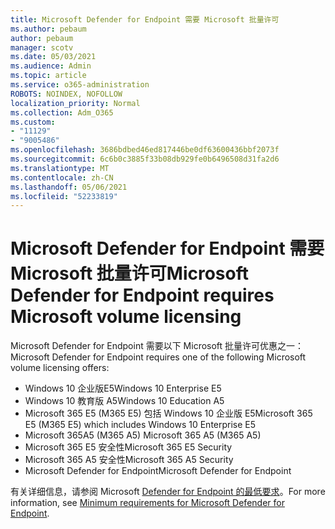 ```yaml
---
title: Microsoft Defender for Endpoint 需要 Microsoft 批量许可
ms.author: pebaum
author: pebaum
manager: scotv
ms.date: 05/03/2021
ms.audience: Admin
ms.topic: article
ms.service: o365-administration
ROBOTS: NOINDEX, NOFOLLOW
localization_priority: Normal
ms.collection: Adm_O365
ms.custom:
- "11129"
- "9005486"
ms.openlocfilehash: 3686bdbed46ed817446be0df63600436bbf2073f
ms.sourcegitcommit: 6c6b0c3885f33b08db929fe0b6496508d31fa2d6
ms.translationtype: MT
ms.contentlocale: zh-CN
ms.lasthandoff: 05/06/2021
ms.locfileid: "52233819"
---
```

# <a name="microsoft-defender-for-endpoint-requires-microsoft-volume-licensing"></a><span data-ttu-id="2122b-102">Microsoft Defender for Endpoint 需要 Microsoft 批量许可</span><span class="sxs-lookup"><span data-stu-id="2122b-102">Microsoft Defender for Endpoint requires Microsoft volume licensing</span></span>

<span data-ttu-id="2122b-103">Microsoft Defender for Endpoint 需要以下 Microsoft 批量许可优惠之一：</span><span class="sxs-lookup"><span data-stu-id="2122b-103">Microsoft Defender for Endpoint requires one of the following Microsoft volume licensing offers:</span></span>

- <span data-ttu-id="2122b-104">Windows 10 企业版E5</span><span class="sxs-lookup"><span data-stu-id="2122b-104">Windows 10 Enterprise E5</span></span>
- <span data-ttu-id="2122b-105">Windows 10 教育版 A5</span><span class="sxs-lookup"><span data-stu-id="2122b-105">Windows 10 Education A5</span></span>
- <span data-ttu-id="2122b-106">Microsoft 365 E5 (M365 E5) 包括 Windows 10 企业版 E5</span><span class="sxs-lookup"><span data-stu-id="2122b-106">Microsoft 365 E5 (M365 E5) which includes Windows 10 Enterprise E5</span></span>
- <span data-ttu-id="2122b-107">Microsoft 365A5 (M365 A5) </span><span class="sxs-lookup"><span data-stu-id="2122b-107">Microsoft 365 A5 (M365 A5)</span></span>
- <span data-ttu-id="2122b-108">Microsoft 365 E5 安全性</span><span class="sxs-lookup"><span data-stu-id="2122b-108">Microsoft 365 E5 Security</span></span>
- <span data-ttu-id="2122b-109">Microsoft 365 A5 安全性</span><span class="sxs-lookup"><span data-stu-id="2122b-109">Microsoft 365 A5 Security</span></span>
- <span data-ttu-id="2122b-110">Microsoft Defender for Endpoint</span><span class="sxs-lookup"><span data-stu-id="2122b-110">Microsoft Defender for Endpoint</span></span>

<span data-ttu-id="2122b-111">有关详细信息，请参阅 Microsoft [Defender for Endpoint 的最低要求](https://docs.microsoft.com/microsoft-365/security/defender-endpoint/minimum-requirements)。</span><span class="sxs-lookup"><span data-stu-id="2122b-111">For more information, see [Minimum requirements for Microsoft Defender for Endpoint](https://docs.microsoft.com/microsoft-365/security/defender-endpoint/minimum-requirements).</span></span>
